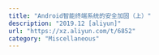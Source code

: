 ```yaml
---
title: "Android智能终端系统的安全加固（上）"
description: "2019.12 [aliyun]"
url: "https://xz.aliyun.com/t/6852"
category: "Miscellaneous"
---
```

